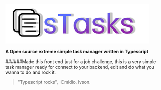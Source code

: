 ![](https://raw.githubusercontent.com/IvsonEmidio/stasks/Tasks-Page/src/images/logo.jpg?token=GHSAT0AAAAAABSMISMPO4CU4YIGOLYJETMCYRSUQVQ)



**A Open source extreme simple task manager written in Typescript**

######Made this front end just for a job challenge, this is a very simple task manager ready for connect to your backend, edit and do what you wanna to do and rock it.
                    
> "Typescript rocks", -Emidio, Ivson.

